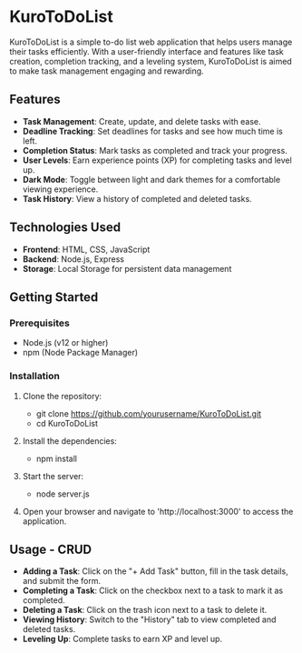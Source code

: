# KuroToDoList

KuroToDoList is a simple to-do list web application that helps users manage their tasks efficiently. With a user-friendly interface and features like task creation, completion tracking, and a leveling system, KuroToDoList is aimed to make task management engaging and rewarding.

## Features

- **Task Management**: Create, update, and delete tasks with ease.
- **Deadline Tracking**: Set deadlines for tasks and see how much time is left.
- **Completion Status**: Mark tasks as completed and track your progress.
- **User  Levels**: Earn experience points (XP) for completing tasks and level up.
- **Dark Mode**: Toggle between light and dark themes for a comfortable viewing experience.
- **Task History**: View a history of completed and deleted tasks.

## Technologies Used

- **Frontend**: HTML, CSS, JavaScript
- **Backend**: Node.js, Express
- **Storage**: Local Storage for persistent data management

## Getting Started

### Prerequisites

- Node.js (v12 or higher)
- npm (Node Package Manager)

### Installation

1. Clone the repository:
   - git clone https://github.com/yourusername/KuroToDoList.git
   - cd KuroToDoList

2. Install the dependencies:
    - npm install

3. Start the server:
    - node server.js

4. Open your browser and navigate to 'http://localhost:3000' to access the application.

## Usage - CRUD
- **Adding a Task**: Click on the "+ Add Task" button, fill in the task details, and submit the form.
- **Completing a Task**: Click on the checkbox next to a task to mark it as completed.
- **Deleting a Task**: Click on the trash icon next to a task to delete it.
- **Viewing History**: Switch to the "History" tab to view completed and deleted tasks.
- **Leveling Up**: Complete tasks to earn XP and level up.
